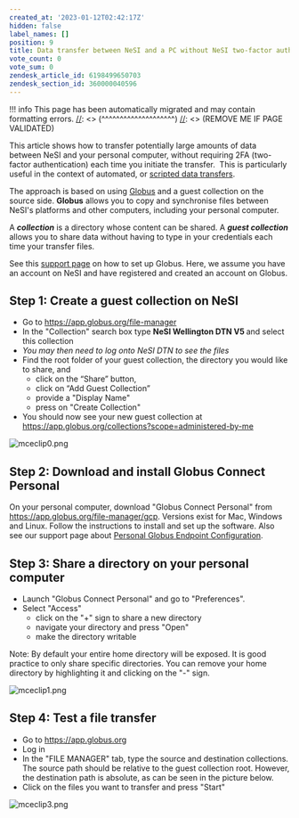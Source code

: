```yaml
---
created_at: '2023-01-12T02:42:17Z'
hidden: false
label_names: []
position: 9
title: Data transfer between NeSI and a PC without NeSI two-factor authentication
vote_count: 0
vote_sum: 0
zendesk_article_id: 6198499650703
zendesk_section_id: 360000040596
---
```



[//]: <> (REMOVE ME IF PAGE VALIDATED)
[//]: <> (vvvvvvvvvvvvvvvvvvvv)
!!! info
    This page has been automatically migrated and may contain formatting errors.
[//]: <> (^^^^^^^^^^^^^^^^^^^^)
[//]: <> (REMOVE ME IF PAGE VALIDATED)
<p>This article shows how to transfer potentially large amounts of data between NeSI and your personal computer, without requiring 2FA (two-factor authentication) each time you initiate the transfer.  This is particularly useful in the context of automated, or <a href="https://support.nesi.org.nz/hc/en-gb/articles/6202743496591" target="_blank" rel="noopener">scripted data transfers</a>.</p>
<p>The approach is based on using <a href="https://support.nesi.org.nz/hc/en-gb/articles/4405623380751-Data-Transfer-using-Globus-V5" target="_blank" rel="noopener">Globus</a> and a guest collection on the source side. <strong>Globus</strong> allows you to copy and synchronise files between NeSI's platforms and other computers, including your personal computer.</p>
<p>A <strong><em>collection</em></strong> is a directory whose content can be shared. A <strong><em>guest collection</em></strong> allows you to share data without having to type in your credentials each time your transfer files.</p>
<p>See this <a href="https://support.nesi.org.nz/hc/en-gb/articles/4405623380751" target="_blank" rel="noopener">support page</a> on how to set up Globus. Here, we assume you have an account on NeSI and have registered and created an account on Globus.</p>
<h2>Step 1: Create a guest collection on NeSI</h2>
<ul>
<li>Go to <a href="https://app.globus.org/file-manager" target="_self">https://app.globus.org/file-manager</a>
</li>
<li>In the "Collection" search box type <strong>NeSI Wellington DTN V5 </strong>and select this collection</li>
<li><em>You may then need to log onto NeSI DTN to see the files</em></li>
<li>Find the root folder of your guest collection, the directory you would like to share, and
<ul>
<li>click on the “Share” button,</li>
<li>click on “Add Guest Collection”</li>
<li>provide a "Display Name"</li>
<li>press on "Create Collection"</li>
</ul>
</li>
<li>You should now see your new guest collection at <a href="https://app.globus.org/collections?scope=administered-by-me" target="_self">https://app.globus.org/collections?scope=administered-by-me</a>
</li>
</ul>
<p><img style="max-width: 800px;" src="https://support.nesi.org.nz/hc/article_attachments/6202960141583" alt="mceclip0.png"></p>
<h2>Step 2: Download and install Globus Connect Personal</h2>
<p>On your personal computer, download "Globus Connect Personal" from <a href="https://app.globus.org/file-manager/gcp">https://app.globus.org/file-manager/gcp</a>. Versions exist for Mac, Windows and Linux. Follow the instructions to install and set up the software. Also see our support page about <a href="https://support.nesi.org.nz/hc/en-gb/articles/360000217915" target="_blank" rel="noopener">Personal Globus Endpoint Configuration</a>.</p>
<h2>Step 3: Share a directory on your personal computer</h2>
<ul>
<li>Launch "Globus Connect Personal" and go to "Preferences". </li>
<li>Select "Access"
<ul>
<li>click on the "+" sign to share a new directory</li>
<li>navigate your directory and press "Open"</li>
<li>make the directory writable</li>
</ul>
</li>
</ul>
<p>Note: By default your entire home directory will be exposed. It is good practice to only share specific directories. You can remove your home directory by highlighting it and clicking on the "-" sign.</p>
<p><img style="max-width: 800px;" src="https://support.nesi.org.nz/hc/article_attachments/6202963231503" alt="mceclip1.png"></p>
<h2>Step 4: Test a file transfer</h2>
<ul>
<li>Go to <a href="https://app.globus.org/collections">https://app.globus.org</a>
</li>
<li>Log in</li>
<li>In the "FILE MANAGER" tab, type the source and destination collections. The source path should be relative to the guest collection root. However, the destination path is absolute, as can be seen in the picture below.</li>
<li>Click on the files you want to transfer and press "Start"</li>
</ul>
<p><img style="max-width: 800px;" src="https://support.nesi.org.nz/hc/article_attachments/6203141379215" alt="mceclip3.png"></p>